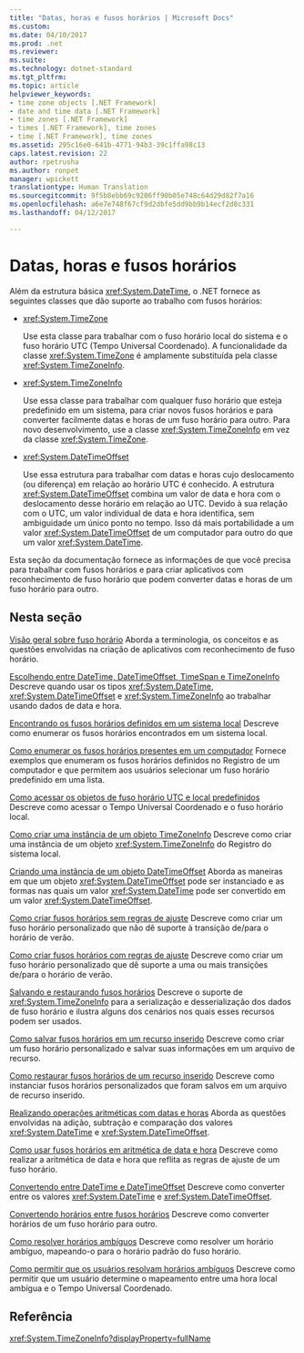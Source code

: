```yaml
---
title: "Datas, horas e fusos horários | Microsoft Docs"
ms.custom: 
ms.date: 04/10/2017
ms.prod: .net
ms.reviewer: 
ms.suite: 
ms.technology: dotnet-standard
ms.tgt_pltfrm: 
ms.topic: article
helpviewer_keywords:
- time zone objects [.NET Framework]
- date and time data [.NET Framework]
- time zones [.NET Framework]
- times [.NET Framework], time zones
- time [.NET Framework], time zones
ms.assetid: 295c16e0-641b-4771-94b3-39c1ffa98c13
caps.latest.revision: 22
author: rpetrusha
ms.author: ronpet
manager: wpickett
translationtype: Human Translation
ms.sourcegitcommit: 9f5b8ebb69c9206ff90b05e748c64d29d82f7a16
ms.openlocfilehash: a6e7e748f67cf9d2dbfe5dd9bb9b14ecf2d8c331
ms.lasthandoff: 04/12/2017

---
```


# <a name="dates-times-and-time-zones"></a>Datas, horas e fusos horários

Além da estrutura básica <xref:System.DateTime>, o .NET fornece as seguintes classes que dão suporte ao trabalho com fusos horários:

* <xref:System.TimeZone>

  Use esta classe para trabalhar com o fuso horário local do sistema e o fuso horário UTC (Tempo Universal Coordenado). A funcionalidade da classe <xref:System.TimeZone> é amplamente substituída pela classe <xref:System.TimeZoneInfo>.

* <xref:System.TimeZoneInfo>

  Use essa classe para trabalhar com qualquer fuso horário que esteja predefinido em um sistema, para criar novos fusos horários e para converter facilmente datas e horas de um fuso horário para outro. Para novo desenvolvimento, use a classe <xref:System.TimeZoneInfo> em vez da classe <xref:System.TimeZone>.

* <xref:System.DateTimeOffset>

  Use essa estrutura para trabalhar com datas e horas cujo deslocamento (ou diferença) em relação ao horário UTC é conhecido. A estrutura <xref:System.DateTimeOffset> combina um valor de data e hora com o deslocamento desse horário em relação ao UTC. Devido à sua relação com o UTC, um valor individual de data e hora identifica, sem ambiguidade um único ponto no tempo. Isso dá mais portabilidade a um valor <xref:System.DateTimeOffset> de um computador para outro do que um valor <xref:System.DateTime>.

Esta seção da documentação fornece as informações de que você precisa para trabalhar com fusos horários e para criar aplicativos com reconhecimento de fuso horário que podem converter datas e horas de um fuso horário para outro.

## <a name="in-this-section"></a>Nesta seção

[Visão geral sobre fuso horário](../../../docs/standard/datetime/time-zone-overview.md)
 Aborda a terminologia, os conceitos e as questões envolvidas na criação de aplicativos com reconhecimento de fuso horário.

[Escolhendo entre DateTime, DateTimeOffset, TimeSpan e TimeZoneInfo](../../../docs/standard/datetime/choosing-between-datetime.md)
 Descreve quando usar os tipos <xref:System.DateTime>, <xref:System.DateTimeOffset> e <xref:System.TimeZoneInfo> ao trabalhar usando dados de data e hora.

[Encontrando os fusos horários definidos em um sistema local](../../../docs/standard/datetime/finding-the-time-zones-on-local-system.md)
 Descreve como enumerar os fusos horários encontrados em um sistema local.

[Como enumerar os fusos horários presentes em um computador](../../../docs/standard/datetime/enumerate-time-zones.md)
 Fornece exemplos que enumeram os fusos horários definidos no Registro de um computador e que permitem aos usuários selecionar um fuso horário predefinido em uma lista.

[Como acessar os objetos de fuso horário UTC e local predefinidos](../../../docs/standard/datetime/access-utc-and-local.md)
 Descreve como acessar o Tempo Universal Coordenado e o fuso horário local.

[Como criar uma instância de um objeto TimeZoneInfo](../../../docs/standard/datetime/instantiate-time-zone-info.md)
 Descreve como criar uma instância de um objeto <xref:System.TimeZoneInfo> do Registro do sistema local.

[Criando uma instância de um objeto DateTimeOffset](../../../docs/standard/datetime/instantiating-a-datetimeoffset-object.md)
 Aborda as maneiras em que um objeto <xref:System.DateTimeOffset> pode ser instanciado e as formas nas quais um valor <xref:System.DateTime> pode ser convertido em um valor <xref:System.DateTimeOffset>.

[Como criar fusos horários sem regras de ajuste](../../../docs/standard/datetime/create-time-zones-without-adjustment-rules.md)
 Descreve como criar um fuso horário personalizado que não dê suporte à transição de/para o horário de verão.

[Como criar fusos horários com regras de ajuste](../../../docs/standard/datetime/create-time-zones-with-adjustment-rules.md)
 Descreve como criar um fuso horário personalizado que dê suporte a uma ou mais transições de/para o horário de verão.

[Salvando e restaurando fusos horários](../../../docs/standard/datetime/saving-and-restoring-time-zones.md)
 Descreve o suporte de <xref:System.TimeZoneInfo> para a serialização e desserialização dos dados de fuso horário e ilustra alguns dos cenários nos quais esses recursos podem ser usados.

[Como salvar fusos horários em um recurso inserido](../../../docs/standard/datetime/save-time-zones-to-an-embedded-resource.md)
 Descreve como criar um fuso horário personalizado e salvar suas informações em um arquivo de recurso.

[Como restaurar fusos horários de um recurso inserido](../../../docs/standard/datetime/restore-time-zones-from-an-embedded-resource.md)
 Descreve como instanciar fusos horários personalizados que foram salvos em um arquivo de recurso inserido.

[Realizando operações aritméticas com datas e horas](../../../docs/standard/datetime/performing-arithmetic-operations.md)
 Aborda as questões envolvidas na adição, subtração e comparação dos valores <xref:System.DateTime> e <xref:System.DateTimeOffset>.

[Como usar fusos horários em aritmética de data e hora](../../../docs/standard/datetime/use-time-zones-in-arithmetic.md)
 Descreve como realizar a aritmética de data e hora que reflita as regras de ajuste de um fuso horário.

[Convertendo entre DateTime e DateTimeOffset](../../../docs/standard/datetime/converting-between-datetime-and-offset.md)
 Descreve como converter entre os valores <xref:System.DateTime> e <xref:System.DateTimeOffset>.

[Convertendo horários entre fusos horários](../../../docs/standard/datetime/converting-between-time-zones.md)
 Descreve como converter horários de um fuso horário para outro.

[Como resolver horários ambíguos](../../../docs/standard/datetime/resolve-ambiguous-times.md)
 Descreve como resolver um horário ambíguo, mapeando-o para o horário padrão do fuso horário.

[Como permitir que os usuários resolvam horários ambíguos](../../../docs/standard/datetime/let-users-resolve-ambiguous-times.md)
 Descreve como permitir que um usuário determine o mapeamento entre uma hora local ambígua e o Tempo Universal Coordenado.

## <a name="reference"></a>Referência

<xref:System.TimeZoneInfo?displayProperty=fullName>
